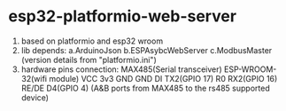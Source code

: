 # esp32-platformio-web-server

1. based on platformio and esp32 wroom
2. lib depends: a.ArduinoJson b.ESPAsybcWebServer c.ModbusMaster (version details from "platformio.ini")
3. hardware pins connection: 
   MAX485(Serial transceiver)   ESP-WROOM-32(wifi module)
          VCC                          3v3
          GND                          GND
          DI                           TX2(GPIO 17)
          R0                           RX2(GPIO 16)
          RE/DE                        D4(GPIO 4)
   (A&B ports from MAX485 to the rs485 supported device)
 
